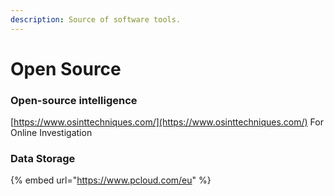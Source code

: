 ```yaml
---
description: Source of software tools.
---
```


# Open Source

### Open-source intelligence

[https://www.osinttechniques.com/](https://www.osinttechniques.com/) For Online Investigation

### Data Storage

{% embed url="https://www.pcloud.com/eu" %}



